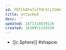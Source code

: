 ```yaml
---
id: FDfLh8Fm7u7fUCtCc1S0m
title: attacked
desc: ''
updated: 1671318839116
created: 1639951320339
---
```




- [[c.Sphere]] #shapow
